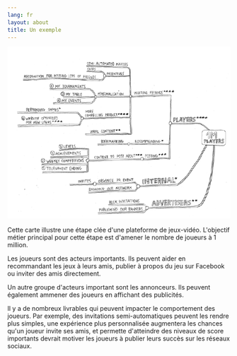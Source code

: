 ```yaml
---
lang: fr
layout: about
title: Un exemple
---
```


<img src="/assets/im_example.png" class="span8"/>

Cette carte illustre une étape clée d'une plateforme de jeux-vidéo. L'objectif métier principal pour cette étape est d'amener le nombre de joueurs à 1 million.

Les joueurs sont des acteurs importants. Ils peuvent aider en recommandant les jeux à leurs amis, publier à propos du jeu sur Facebook ou inviter des amis directement.
	
Un autre groupe d'acteurs important sont les annonceurs. Ils peuvent également ammener des joueurs en affichant des publicités.
	
Il y a de nombreux livrables qui peuvent impacter le comportement des joueurs. Par exemple, des invitations semi-automatiques peuvent les rendre plus simples, une expérience plus personnalisée augmentera les chances qu'un joueur invite ses amis, et permette d'atteindre des niveaux de score importants devrait motiver les joueurs à publier leurs succès sur les réseaux sociaux.
